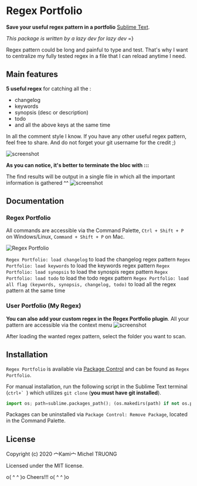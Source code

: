 # Regex Portfolio

**Save your useful regex pattern in a portfolio** [Sublime Text][subl].

*This package is written by a lazy dev for lazy dev* =}

Regex pattern could be long and painful to type and test. That's why I want to centralize my fully tested regex in a file that I can reload anytime I need.

[subl]: http://www.sublimetext.com/

## Main features
**5 useful regex** for catching all the :
* changelog
* keywords
* synopsis (desc or description)
* todo
* and all the above keys at the same time

In all the comment style I know. If you have any other useful regex pattern, feel free to share. And do not forget your git username for the credit ;)

![screenshot](https://github.com/KaminoU/regex_portfolio/blob/master/ss/comment_style.png)

**As you can notice, it's better to terminate the bloc with :::**

The find results will be output in a single file in which all the important information is gathered ^^
![screenshot](https://github.com/KaminoU/regex_portfolio/blob/master/ss/sublime_find_res.png)

## Documentation
### Regex Portfolio
All commands are accessible via the Command Palette, `Ctrl + Shift + P` on Windows/Linux, `Command + Shift + P` on Mac.

![Regex Portfolio](https://github.com/KaminoU/regex_portfolio/blob/master/ss/command_palette.png)

`Regex Portfolio: load changelog` to load the changelog regex pattern
`Regex Portfolio: load keywords` to load the keywords regex pattern
`Regex Portfolio: load synopsis` to load the synospis regex pattern
`Regex Portfolio: load todo` to load the todo regex pattern
`Regex Portfolio: load all flag (keywords, synopsis, changelog, todo)` to load all the regex pattern at the same time

### User Portfolio (My Regex)
**You can also add your custom regex in the Regex Portfolio plugin**. All your pattern are accessible via the context menu
![screenshot](https://github.com/KaminoU/regex_portfolio/blob/master/ss/context_menu.png)

After loading the wanted regex pattern, select the folder you want to scan.




## Installation
`Regex Portfolio` is available via [Package Control][pkg-ctrl] and can be found as `Regex Portfolio`.

[pkg-ctrl]: http://wbond.net/sublime_packages/package_control

For manual installation, run the following script in the Sublime Text terminal (``ctrl+` ``) which utilizes `git clone` (**you must have git installed**).

```python
import os; path=sublime.packages_path(); (os.makedirs(path) if not os.path.exists(path) else None); window.run_command('exec', {'cmd': ['git', 'clone', 'https://github.com/KaminoU/regex_portfolio.git', 'Regex Portfolio'], 'working_dir': path})
```

Packages can be uninstalled via `Package Control: Remove Package`, located in the Command Palette.


## License
Copyright (c) 2020 宀Кami宀 Michel TRUONG

Licensed under the MIT license.

o( ^   ^ )o Cheers!!! o( ^   ^ )o
